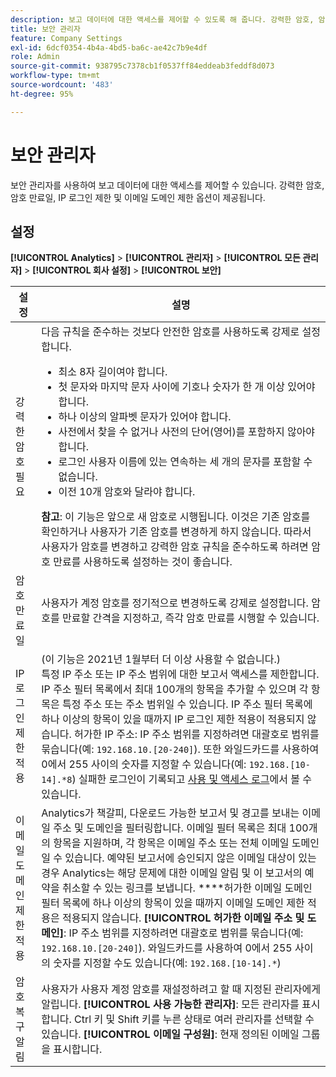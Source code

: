 ```yaml
---
description: 보고 데이터에 대한 액세스를 제어할 수 있도록 해 줍니다. 강력한 암호, 암호 만료일, IP 로그인 제한 및 이메일 도메인 제한 옵션이 제공됩니다.
title: 보안 관리자
feature: Company Settings
exl-id: 6dcf0354-4b4a-4bd5-ba6c-ae42c7b9e4df
role: Admin
source-git-commit: 938795c7378cb1f0537ff84eddeab3feddf8d073
workflow-type: tm+mt
source-wordcount: '483'
ht-degree: 95%

---
```


# 보안 관리자

보안 관리자를 사용하여 보고 데이터에 대한 액세스를 제어할 수 있습니다. 강력한 암호, 암호 만료일, IP 로그인 제한 및 이메일 도메인 제한 옵션이 제공됩니다.

## 설정

**[!UICONTROL Analytics]** > **[!UICONTROL 관리자]** > **[!UICONTROL 모든 관리자]** > **[!UICONTROL 회사 설정]** > **[!UICONTROL 보안]**

| 설정 | 설명 |
| --- | --- |
| 강력한 암호 필요 | 다음 규칙을 준수하는 것보다 안전한 암호를 사용하도록 강제로 설정합니다. <ul><li>최소 8자 길이여야 합니다.</li><li>첫 문자와 마지막 문자 사이에 기호나 숫자가 한 개 이상 있어야 합니다.</li><li>하나 이상의 알파벳 문자가 있어야 합니다.</li><li>사전에서 찾을 수 없거나 사전의 단어(영어)를 포함하지 않아야 합니다.</li><li>로그인 사용자 이름에 있는 연속하는 세 개의 문자를 포함할 수 없습니다.</li><li>이전 10개 암호와 달라야 합니다.</li></ul>**참고**: 이 기능은 앞으로 새 암호로 시행됩니다. 이것은 기존 암호를 확인하거나 사용자가 기존 암호를 변경하게 하지 않습니다. 따라서 사용자가 암호를 변경하고 강력한 암호 규칙을 준수하도록 하려면 암호 만료를 사용하도록 설정하는 것이 좋습니다. |
| 암호 만료일 | 사용자가 계정 암호를 정기적으로 변경하도록 강제로 설정합니다. 암호를 만료할 간격을 지정하고, 즉각 암호 만료를 시행할 수 있습니다. |
| IP 로그인 제한 적용 | (이 기능은 2021년 1월부터 더 이상 사용할 수 없습니다.)<br> 특정 IP 주소 또는 IP 주소 범위에 대한 보고서 액세스를 제한합니다. IP 주소 필터 목록에서 최대 100개의 항목을 추가할 수 있으며 각 항목은 특정 주소 또는 주소 범위일 수 있습니다. IP 주소 필터 목록에 하나 이상의 항목이 있을 때까지 IP 로그인 제한 적용이 적용되지 않습니다. 허가한 IP 주소: IP 주소 범위를 지정하려면 대괄호로 범위를 묶습니다(예: `192.168.10.[20-240]`). 또한 와일드카드를 사용하여 0에서 255 사이의 숫자를 지정할 수 있습니다(예: `192.168.[10-14].*8`) 실패한 로그인이 기록되고 [사용 및 액세스 로그](https://experienceleague.adobe.com/docs/analytics/admin/admin-tools/logs.html#section_6FBAF92D9EA244809C45A78A2F0A7232)에서 볼 수 있습니다. |
| 이메일 도메인 제한 적용 | Analytics가 책갈피, 다운로드 가능한 보고서 및 경고를 보내는 이메일 주소 및 도메인을 필터링합니다. 이메일 필터 목록은 최대 100개의 항목을 지원하며, 각 항목은 이메일 주소 또는 전체 이메일 도메인일 수 있습니다. 예약된 보고서에 승인되지 않은 이메일 대상이 있는 경우 Analytics는 해당 문제에 대한 이메일 알림 및 이 보고서의 예약을 취소할 수 있는 링크를 보냅니다. ****&#x200B;허가한 이메일 도메인 필터 목록에 하나 이상의 항목이 있을 때까지 이메일 도메인 제한 적용은 적용되지 않습니다. **[!UICONTROL 허가한 이메일 주소 및 도메인]**: IP 주소 범위를 지정하려면 대괄호로 범위를 묶습니다(예: `192.168.10.[20-240]`). 와일드카드를 사용하여 0에서 255 사이의 숫자를 지정할 수도 있습니다(예: `192.168.[10-14].*`) |
| 암호 복구 알림 | 사용자가 사용자 계정 암호를 재설정하려고 할 때 지정된 관리자에게 알립니다. **[!UICONTROL 사용 가능한 관리자]**: 모든 관리자를 표시합니다. Ctrl 키 및 Shift 키를 누른 상태로 여러 관리자를 선택할 수 있습니다. **[!UICONTROL 이메일 구성원]**: 현재 정의된 이메일 그룹을 표시합니다. |
